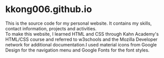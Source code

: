 # kkong006.github.io

This is the source code for my personal website. It contains my skills, contact information, projects and activities. <br>
To make this website, I learned HTML and CSS through Kahn Academy's HTML/CSS course and referred to w3schools and the Mozilla Developer network for additional documentation.I used material icons from Google Design for the navigation menu and Google Fonts for the font styles.
